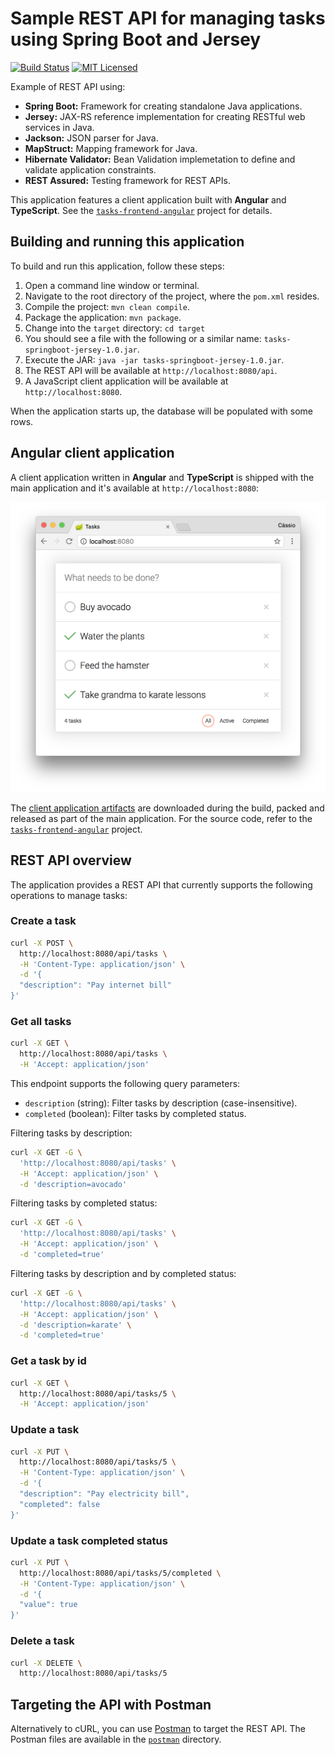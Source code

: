 # Sample REST API for managing tasks using Spring Boot and Jersey

[![Build Status](https://travis-ci.org/cassiomolin/tasks-springboot-jersey.svg?branch=master)](https://travis-ci.org/cassiomolin/tasks-springboot-jersey)
[![MIT Licensed](https://img.shields.io/badge/license-MIT-blue.svg)](https://raw.githubusercontent.com/cassiomolin/tasks-springboot-jersey/master/LICENSE.txt)

Example of REST API using:

- **Spring Boot:** Framework for creating standalone Java applications.
- **Jersey:** JAX-RS reference implementation for creating RESTful web services in Java.
- **Jackson:** JSON parser for Java.
- **MapStruct:** Mapping framework for Java.
- **Hibernate Validator:** Bean Validation implemetation to define and validate application constraints.
- **REST Assured:** Testing framework for REST APIs.

This application features a client application built with **Angular** and **TypeScript**. See the [`tasks-frontend-angular`][frontend project] project for details.

## Building and running this application

To build and run this application, follow these steps:

1. Open a command line window or terminal.
1. Navigate to the root directory of the project, where the `pom.xml` resides.
1. Compile the project: `mvn clean compile`.
1. Package the application: `mvn package`.
1. Change into the `target` directory: `cd target`
1. You should see a file with the following or a similar name: `tasks-springboot-jersey-1.0.jar`.
1. Execute the JAR: `java -jar tasks-springboot-jersey-1.0.jar`.
1. The REST API will be available at `http://localhost:8080/api`.
1. A JavaScript client application will be available at `http://localhost:8080`.

When the application starts up, the database will be populated with some rows. 

## Angular client application

A client application written in **Angular** and **TypeScript** is shipped with the main application and it's available at `http://localhost:8080`:

<img src="src/main/doc/frontend.png" width="600">

The [client application artifacts][frontend releases] are downloaded during the build, packed and released as part of the main application. For the source code, refer to the [`tasks-frontend-angular`][frontend project] project.

## REST API overview

The application provides a REST API that currently supports the following operations to manage tasks:

### Create a task

```bash
curl -X POST \
  http://localhost:8080/api/tasks \
  -H 'Content-Type: application/json' \
  -d '{
  "description": "Pay internet bill"
}'
```
### Get all tasks

```bash
curl -X GET \
  http://localhost:8080/api/tasks \
  -H 'Accept: application/json'
```

This endpoint supports the following query parameters:

- `description` (string): Filter tasks by description (case-insensitive).
- `completed` (boolean): Filter tasks by completed status.

Filtering tasks by description:

```bash
curl -X GET -G \
  'http://localhost:8080/api/tasks' \
  -H 'Accept: application/json' \
  -d 'description=avocado'
```

Filtering tasks by completed status:

```bash
curl -X GET -G \
  'http://localhost:8080/api/tasks' \
  -H 'Accept: application/json' \
  -d 'completed=true'
```

Filtering tasks by description and by completed status:

```bash
curl -X GET -G \
  'http://localhost:8080/api/tasks' \
  -H 'Accept: application/json' \
  -d 'description=karate' \
  -d 'completed=true'
```

### Get a task by id

```bash
curl -X GET \
  http://localhost:8080/api/tasks/5 \
  -H 'Accept: application/json'
```

### Update a task

```bash
curl -X PUT \
  http://localhost:8080/api/tasks/5 \
  -H 'Content-Type: application/json' \
  -d '{
  "description": "Pay electricity bill",
  "completed": false
}'
```

### Update a task completed status

```bash
curl -X PUT \
  http://localhost:8080/api/tasks/5/completed \
  -H 'Content-Type: application/json' \
  -d '{
  "value": true
}'
```

### Delete a task

```bash
curl -X DELETE \
  http://localhost:8080/api/tasks/5
```

## Targeting the API with Postman

Alternatively to cURL, you can use [Postman][] to target the REST API. The Postman files are available in the [`postman`][postman GitHub directory] directory.

[Postman]: https://www.getpostman.com/
[postman GitHub directory]: https://github.com/cassiomolin/tasks-springboot-jersey/tree/master/src/main/postman
[frontend project]: https://github.com/cassiomolin/tasks-frontend-angular
[frontend releases]: https://github.com/cassiomolin/tasks-frontend-angular/releases
